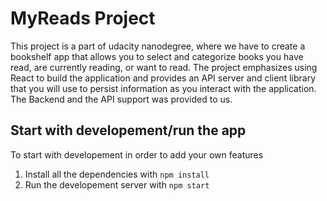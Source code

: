 # MyReads Project

This project is a part of udacity nanodegree, where we have to create a bookshelf app that allows you to select and categorize books you have read, are currently reading, or want to read. The project emphasizes using React to build the application and provides an API server and client library that you will use to persist information as you interact with the application.
The Backend and the API support was provided to us.

## Start with developement/run the app
To start with developement in order to add your own features
1. Install all the dependencies with  `npm install`
2. Run the developement server with  `npm start`
    
